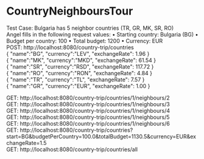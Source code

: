# CountryNeighboursTour
Test Case:  Bulgaria has 5 neighbor countries (TR, GR, MK, SR, RO) <br>
Angel fills in the following request values: • Starting country: Bulgaria (BG) • Budget per country: 100 • Total budget: 1200 • Currency: EUR
<br>
POST: http://localhost:8080/country-trip/countries   <br>
{
	"name":"BG",
	"currency":"LEV",
	"exchangeRate": 1.96
}
<br>
{
	"name":"MK",
	"currency":"MKD",
	"exchangeRate": 61.54
}
<br>
{
	"name":"SR",
	"currency":"RSD",
	"exchangeRate": 117.72
}
<br>
{
	"name":"RO",
	"currency":"RON",
	"exchangeRate": 4.84
}
<br>
{
	"name":"TR",
	"currency":"TL",
	"exchangeRate": 7.57
}
<br>
{
	"name":"GR",
	"currency":"EUR",
	"exchangeRate": 1.00
}

GET: http://localhost:8080/country-trip/countries/1/neighbours/2 
<br>
GET: http://localhost:8080/country-trip/countries/1/neighbours/3
<br>
GET: http://localhost:8080/country-trip/countries/1/neighbours/4
<br>
GET: http://localhost:8080/country-trip/countries/1/neighbours/5
<br>
GET: http://localhost:8080/country-trip/countries/1/neighbours/6
<br>
GET: http://localhost:8080/country-trip/countries?start=BG&budgetPerCountry=100.0&totalBudget=1130.5&currency=EUR&exchangeRate=1.5
<br>
GET: http://localhost:8080/country-trip/countries/all
